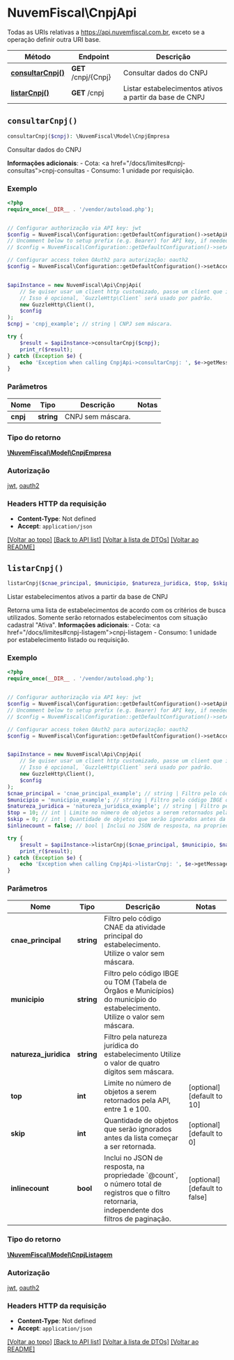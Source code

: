 # NuvemFiscal\CnpjApi

Todas as URIs relativas a https://api.nuvemfiscal.com.br, exceto se a operação definir outra URI base.

| Método | Endpoint | Descrição |
| ------------- | ------------- | ------------- |
| [**consultarCnpj()**](CnpjApi.md#consultarCnpj) | **GET** /cnpj/{Cnpj} | Consultar dados do CNPJ |
| [**listarCnpj()**](CnpjApi.md#listarCnpj) | **GET** /cnpj | Listar estabelecimentos ativos a partir da base de CNPJ |


## `consultarCnpj()`

```php
consultarCnpj($cnpj): \NuvemFiscal\Model\CnpjEmpresa
```

Consultar dados do CNPJ

**Informações adicionais**:  - Cota: <a href=\"/docs/limites#cnpj-consultas\">cnpj-consultas</a>  - Consumo: 1 unidade por requisição.

### Exemplo

```php
<?php
require_once(__DIR__ . '/vendor/autoload.php');


// Configurar authorização via API key: jwt
$config = NuvemFiscal\Configuration::getDefaultConfiguration()->setApiKey('Authorization', 'YOUR_API_KEY');
// Uncomment below to setup prefix (e.g. Bearer) for API key, if needed
// $config = NuvemFiscal\Configuration::getDefaultConfiguration()->setApiKeyPrefix('Authorization', 'Bearer');

// Configurar access token OAuth2 para autorização: oauth2
$config = NuvemFiscal\Configuration::getDefaultConfiguration()->setAccessToken('SEU_ACCESS_TOKEN');


$apiInstance = new NuvemFiscal\Api\CnpjApi(
    // Se quiser usar um client http customizado, passe um client que implemente `GuzzleHttp\ClientInterface`.
    // Isso é opcional, `GuzzleHttp\Client` será usado por padrão.
    new GuzzleHttp\Client(),
    $config
);
$cnpj = 'cnpj_example'; // string | CNPJ sem máscara.

try {
    $result = $apiInstance->consultarCnpj($cnpj);
    print_r($result);
} catch (Exception $e) {
    echo 'Exception when calling CnpjApi->consultarCnpj: ', $e->getMessage(), PHP_EOL;
}
```

### Parâmetros

| Nome | Tipo | Descrição  | Notas |
| ------------- | ------------- | ------------- | ------------- |
| **cnpj** | **string**| CNPJ sem máscara. | |

### Tipo do retorno

[**\NuvemFiscal\Model\CnpjEmpresa**](../Model/CnpjEmpresa.md)

### Autorização

[jwt](../../README.md#jwt), [oauth2](../../README.md#oauth2)

### Headers HTTP da requisição

- **Content-Type**: Not defined
- **Accept**: `application/json`

[[Voltar ao topo]](#) [[Back to API list]](../../README.md#endpoints)
[[Voltar à lista de DTOs]](../../README.md#models)
[[Voltar ao README]](../../README.md)

## `listarCnpj()`

```php
listarCnpj($cnae_principal, $municipio, $natureza_juridica, $top, $skip, $inlinecount): \NuvemFiscal\Model\CnpjListagem
```

Listar estabelecimentos ativos a partir da base de CNPJ

Retorna uma lista de estabelecimentos de acordo com os critérios de busca utilizados.  Somente serão retornados estabelecimentos com situação cadastral \"Ativa\".    **Informações adicionais**:  - Cota: <a href=\"/docs/limites#cnpj-listagem\">cnpj-listagem</a>  - Consumo: 1 unidade por estabelecimento listado ou requisição.

### Exemplo

```php
<?php
require_once(__DIR__ . '/vendor/autoload.php');


// Configurar authorização via API key: jwt
$config = NuvemFiscal\Configuration::getDefaultConfiguration()->setApiKey('Authorization', 'YOUR_API_KEY');
// Uncomment below to setup prefix (e.g. Bearer) for API key, if needed
// $config = NuvemFiscal\Configuration::getDefaultConfiguration()->setApiKeyPrefix('Authorization', 'Bearer');

// Configurar access token OAuth2 para autorização: oauth2
$config = NuvemFiscal\Configuration::getDefaultConfiguration()->setAccessToken('SEU_ACCESS_TOKEN');


$apiInstance = new NuvemFiscal\Api\CnpjApi(
    // Se quiser usar um client http customizado, passe um client que implemente `GuzzleHttp\ClientInterface`.
    // Isso é opcional, `GuzzleHttp\Client` será usado por padrão.
    new GuzzleHttp\Client(),
    $config
);
$cnae_principal = 'cnae_principal_example'; // string | Filtro pelo código CNAE da atividade principal do estabelecimento.  Utilize o valor sem máscara.
$municipio = 'municipio_example'; // string | Filtro pelo código IBGE ou TOM (Tabela de Órgãos e Municípios) do município do estabelecimento.  Utilize o valor sem máscara.
$natureza_juridica = 'natureza_juridica_example'; // string | Filtro pela natureza jurídica do estabelecimento   Utilize o valor de quatro dígitos sem máscara.
$top = 10; // int | Limite no número de objetos a serem retornados pela API, entre 1 e 100.
$skip = 0; // int | Quantidade de objetos que serão ignorados antes da lista começar a ser retornada.
$inlinecount = false; // bool | Inclui no JSON de resposta, na propriedade `@count`, o número total de registros que o filtro retornaria, independente dos filtros de paginação.

try {
    $result = $apiInstance->listarCnpj($cnae_principal, $municipio, $natureza_juridica, $top, $skip, $inlinecount);
    print_r($result);
} catch (Exception $e) {
    echo 'Exception when calling CnpjApi->listarCnpj: ', $e->getMessage(), PHP_EOL;
}
```

### Parâmetros

| Nome | Tipo | Descrição  | Notas |
| ------------- | ------------- | ------------- | ------------- |
| **cnae_principal** | **string**| Filtro pelo código CNAE da atividade principal do estabelecimento.  Utilize o valor sem máscara. | |
| **municipio** | **string**| Filtro pelo código IBGE ou TOM (Tabela de Órgãos e Municípios) do município do estabelecimento.  Utilize o valor sem máscara. | |
| **natureza_juridica** | **string**| Filtro pela natureza jurídica do estabelecimento   Utilize o valor de quatro dígitos sem máscara. | |
| **top** | **int**| Limite no número de objetos a serem retornados pela API, entre 1 e 100. | [optional] [default to 10] |
| **skip** | **int**| Quantidade de objetos que serão ignorados antes da lista começar a ser retornada. | [optional] [default to 0] |
| **inlinecount** | **bool**| Inclui no JSON de resposta, na propriedade &#x60;@count&#x60;, o número total de registros que o filtro retornaria, independente dos filtros de paginação. | [optional] [default to false] |

### Tipo do retorno

[**\NuvemFiscal\Model\CnpjListagem**](../Model/CnpjListagem.md)

### Autorização

[jwt](../../README.md#jwt), [oauth2](../../README.md#oauth2)

### Headers HTTP da requisição

- **Content-Type**: Not defined
- **Accept**: `application/json`

[[Voltar ao topo]](#) [[Back to API list]](../../README.md#endpoints)
[[Voltar à lista de DTOs]](../../README.md#models)
[[Voltar ao README]](../../README.md)

